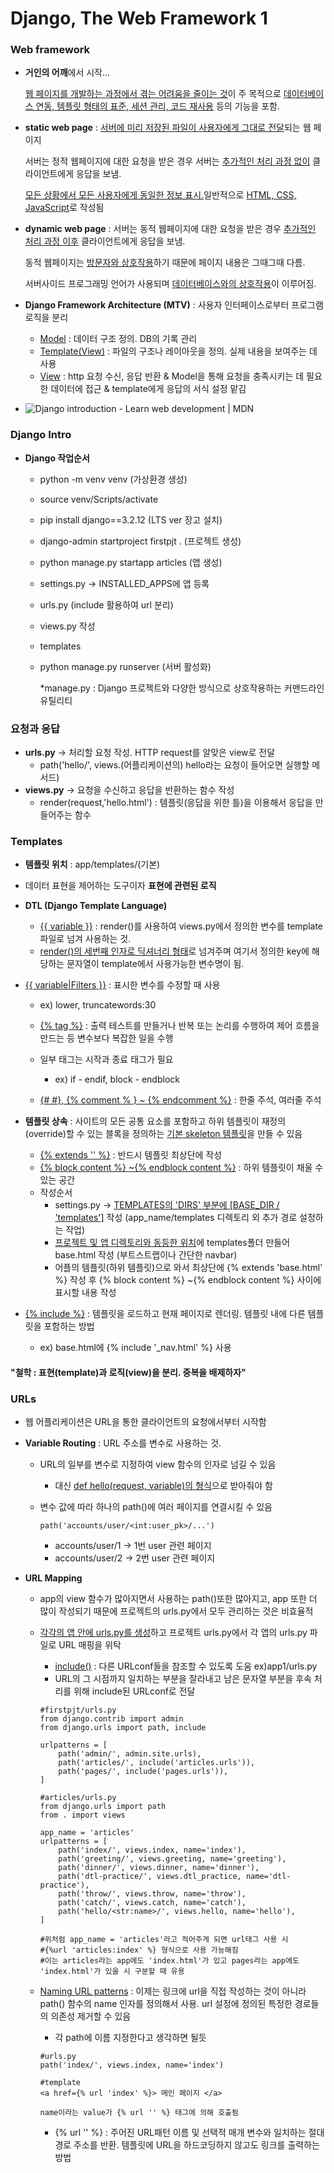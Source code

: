 # Django, The Web Framework 1



### Web framework

- **거인의 어깨**에서 시작... 

  <u>웹 페이지를 개발하는 과정에서 겪는 어려움을 줄이는 것</u>이 주 목적으로 <u>데이터베이스 연동, 템플릿 형태의 표준, 세션 관리, 코드 재사용</u> 등의 기능을 포함.

  

- **static web page** : <u>서버에 미리 저장된 파일이 사용자에게 그대로 전달</u>되는 웹 페이지

  서버는 정적 웹페이지에 대한 요청을 받은 경우 서버는 <u>추가적인 처리 과정 없이</u> 클라이언트에게 응답을 보냄. 

  <u>모든 상황에서 모든 사용자에게 동일한 정보 표시.</u>일반적으로 <u>HTML, CSS, JavaScript</u>로 작성됨

  

- **dynamic web page** : 서버는 동적 웹페이지에 대한 요청을 받은 경우 <u>추가적인 처리 과정 이후</u> 클라이언트에게 응답을 보냄. 

  동적 웹페이지는 <u>방문자와 상호작용</u>하기 때문에 페이지 내용은 그때그때 다름. 

  서버사이드 프로그래밍 언어가 사용되며 <u>데이터베이스와의 상호작용</u>이 이루어짐.

- **Django Framework Architecture (MTV)** : 사용자 인터페이스로부터 프로그램 로직을 분리

  - <u>Model</u> : 데이터 구조 정의. DB의 기록 관리
  - <u>Template(View)</u> : 파일의 구조나 레이아웃을 정의. 실제 내용을 보여주는 데 사용
  - <u>View</u> : http 요청 수신, 응답 반환 & Model을 통해 요청을 충족시키는 데 필요한 데이터에 접근 & template에게 응답의 서식 설정 맡김

- ![Django introduction - Learn web development | MDN](https://developer.mozilla.org/en-US/docs/Learn/Server-side/Django/Introduction/basic-django.png)



### Django Intro

- **Django 작업순서**

  - python -m venv venv (가상환경 생성)

  - source venv/Scripts/activate 

  - pip install django==3.2.12 (LTS ver 장고 설치)

  - django-admin startproject firstpjt . (프로젝트 생성)

  - python manage.py startapp articles (앱 생성)

  - settings.py  -> INSTALLED_APPS에 앱 등록

  - urls.py (include 활용하여 url 분리)

  - views.py 작성

  - templates

  - python manage.py runserver (서버 활성화) 

    *manage.py : Django 프로젝트와 다양한 방식으로 상호작용하는 커맨드라인 유틸리티





### 요청과 응답

- **urls.py** -> 처리할 요청 작성. HTTP request를 알맞은 view로 전달
  - path('hello/', views.(어플리케이션의) hello라는 요청이 들어오면 실행할 메서드)
- **views.py** -> 요청을 수신하고 응답을 반환하는 함수 작성
  - render(request,'hello.html') : 템플릿(응답을 위한 틀)을 이용해서 응답을 만들어주는 함수





### Templates

- **템플릿 위치** : app/templates/(기본)

- 데이터 표현을 제어하는 도구이자 **표현에 관련된 로직**

- **DTL (Django Template Language)**

  - <u>{{ variable }}</u> : render()를 사용하여 views.py에서 정의한 변수를 template파일로 넘겨 사용하는 것. 
  - <u>render()의 세번째 인자로 딕셔너리 형태</u>로 넘겨주며 여기서 정의한 key에 해당하는 문자열이 template에서 사용가능한 변수명이 됨.
    
- <u>{{ variable|Filters }}</u> : 표시한 변수를 수정할 때 사용 
    - ex) lower, truncatewords:30
  
  - <u>{% tag %}</u> : 출력 테스트를 만들거나 반복 또는 논리를 수행하여 제어 흐름을 만드는 등 변수보다 복잡한 일을 수행

  - 일부 태그는 시작과 종료 태그가 필요

    - ex) if - endif, block - endblock

  - <u>{# #}, {% comment % } ~ {% endcomment %}</u> : 한줄 주석, 여러줄 주석

- **템플릿 상속** : 사이트의 모든 공통 요소를 포함하고 하위 템플릿이 재정의(override)할 수 있는 블록을 정의하는 <u>기본 skeleton 템플릿</u>을 만들 수 있음

  - <u>{% extends '' %}</u> : 반드시 템플릿 최상단에 작성
  - <u>{% block content %} ~{% endblock content %}</u> : 하위 템플릿이 채울 수 있는 공간
  - 작성순서
    - settings.py -> <u>TEMPLATES의 'DIRS' 부분에 [BASE_DIR / 'templates']</u> 작성 (app_name/templates 디렉토리 외 추가 경로 설정하는 작업)
    - <u>프로젝트 및 앱 디렉토리와 동등한 위치</u>에 templates폴더 만들어 base.html 작성 (부트스트랩이나 간단한 navbar)
    - 어플의 템플릿(하위 템플릿)으로 와서 최상단에 {% extends 'base.html' %} 작성 후 {% block content %} ~{% endblock content %} 사이에 표시할 내용 작성

- <u>{% include %}</u> : 템플릿을 로드하고 현재 페이지로 렌더링. 템플릿 내에 다른 템플릿을 포함하는 방법

  - ex) base.html에 {% include '_nav.html' %} 사용
  
    

#### "철학 : 표현(template)과 로직(view)을 분리. 중복을 배제하자"



### URLs

- 웹 어플리케이션은 URL을 통한 클라이언트의 요청에서부터 시작함

- **Variable Routing** : URL 주소를 변수로 사용하는 것.

  - URL의 일부를 변수로 지정하여 view 함수의 인자로 넘길 수 있음

    - 대신 <u>def hello(request, variable)의 형식</u>으로 받아줘야 함

  - 변수 값에 따라 하나의 path()에 여러 페이지를 연결시킬 수 있음

    ```
    path('accounts/user/<int:user_pk>/...')
    ```

    - accounts/user/1 -> 1번 user 관련 페이지
    - accounts/user/2 -> 2번 user 관련 페이지

- **URL Mapping** 

  - app의 view 함수가 많아지면서 사용하는 path()또한 많아지고, app 또한 더 많이 작성되기 때문에 프로젝트의 urls.py에서 모두 관리하는 것은 비효율적

  - <u>각각의 앱 안에 urls.py를 생성</u>하고 프로젝트 urls.py에서 각 앱의 urls.py 파일로 URL 매핑을 위탁

    - <u>include()</u> : 다른 URLconf들을 참조할 수 있도록 도움 ex)app1/urls.py
    - URL의 그 시점까지 일치하는 부분을 잘라내고 남은 문자열 부분을 후속 처리를 위해 include된 URLconf로 전달

    ```django
    #firstpjt/urls.py
    from django.contrib import admin
    from django.urls import path, include
    
    urlpatterns = [
        path('admin/', admin.site.urls),
        path('articles/', include('articles.urls')),
        path('pages/', include('pages.urls')),
    ]
    
    #articles/urls.py
    from django.urls import path
    from . import views
    
    app_name = 'articles'
    urlpatterns = [
        path('index/', views.index, name='index'),
        path('greeting/', views.greeting, name='greeting'),
        path('dinner/', views.dinner, name='dinner'),
        path('dtl-practice/', views.dtl_practice, name='dtl-practice'),
        path('throw/', views.throw, name='throw'),
        path('catch/', views.catch, name='catch'),
        path('hello/<str:name>/', views.hello, name='hello'),
    ]
    
    #위처럼 app_name = 'articles'라고 적어주게 되면 url태그 사용 시 
    #{%url 'articles:index' %} 형식으로 사용 가능해짐
    #이는 articles라는 app에도 'index.html'가 있고 pages라는 app에도 'index.html'가 있을 시 구분할 때 유용
    ```
  
    
  
  - <u>Naming URL patterns</u> : 이제는 링크에 url을 직접 작성하는 것이 아니라 path() 함수의 name 인자를 정의해서 사용. url 설정에 정의된 특정한 경로들의 의존성 제거할 수 있음
  
    - 각 path에 이름 지정한다고 생각하면 될듯
  
    ```
    #urls.py
    path('index/', views.index, name='index')
    
    #template
    <a href={% url 'index' %}> 메인 페이지 </a>
    
    name이라는 value가 {% url '' %} 태그에 의해 호출됨
    ```
  
    - {% url '' %} : 주어진 URL패턴 이름 및 선택적 매개 변수와 일치하는 절대 경로 주소를 반환. 템플릿에 URL을 하드코딩하지 않고도 링크를 출력하는 방법
    
      